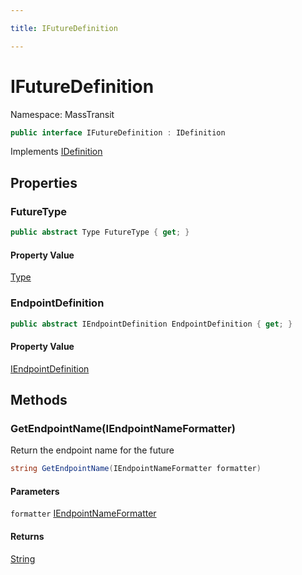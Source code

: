 ```yaml
---

title: IFutureDefinition

---
```


# IFutureDefinition

Namespace: MassTransit

```csharp
public interface IFutureDefinition : IDefinition
```

Implements [IDefinition](../masstransit/idefinition)

## Properties

### **FutureType**

```csharp
public abstract Type FutureType { get; }
```

#### Property Value

[Type](https://learn.microsoft.com/en-us/dotnet/api/system.type)<br/>

### **EndpointDefinition**

```csharp
public abstract IEndpointDefinition EndpointDefinition { get; }
```

#### Property Value

[IEndpointDefinition](../masstransit/iendpointdefinition)<br/>

## Methods

### **GetEndpointName(IEndpointNameFormatter)**

Return the endpoint name for the future

```csharp
string GetEndpointName(IEndpointNameFormatter formatter)
```

#### Parameters

`formatter` [IEndpointNameFormatter](../masstransit/iendpointnameformatter)<br/>

#### Returns

[String](https://learn.microsoft.com/en-us/dotnet/api/system.string)<br/>
